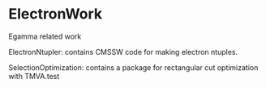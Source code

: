 ElectronWork
============

Egamma related work

ElectronNtupler: contains CMSSW code for making electron ntuples.

SelectionOptimization: contains a package for rectangular cut optimization with TMVA.test
